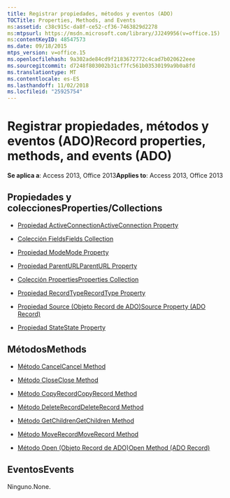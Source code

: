 ```yaml
---
title: Registrar propiedades, métodos y eventos (ADO)
TOCTitle: Properties, Methods, and Events
ms:assetid: c38c915c-da8f-ce52-cf36-7463829d2278
ms:mtpsurl: https://msdn.microsoft.com/library/JJ249956(v=office.15)
ms:contentKeyID: 48547573
ms.date: 09/18/2015
mtps_version: v=office.15
ms.openlocfilehash: 9a302ade84cd9f2183672772c4cad7b020622eee
ms.sourcegitcommit: d7248f803002b31cf7fc561b03530199a9b0a8fd
ms.translationtype: MT
ms.contentlocale: es-ES
ms.lasthandoff: 11/02/2018
ms.locfileid: "25925754"
---
```

# <a name="record-properties-methods-and-events-ado"></a><span data-ttu-id="4752d-102">Registrar propiedades, métodos y eventos (ADO)</span><span class="sxs-lookup"><span data-stu-id="4752d-102">Record properties, methods, and events (ADO)</span></span>


<span data-ttu-id="4752d-103">**Se aplica a**: Access 2013, Office 2013</span><span class="sxs-lookup"><span data-stu-id="4752d-103">**Applies to**: Access 2013, Office 2013</span></span>

## <a name="propertiescollections"></a><span data-ttu-id="4752d-104">Propiedades y colecciones</span><span class="sxs-lookup"><span data-stu-id="4752d-104">Properties/Collections</span></span>

- [<span data-ttu-id="4752d-105">Propiedad ActiveConnection</span><span class="sxs-lookup"><span data-stu-id="4752d-105">ActiveConnection Property</span></span>](activeconnection-property-ado.md)

- [<span data-ttu-id="4752d-106">Colección Fields</span><span class="sxs-lookup"><span data-stu-id="4752d-106">Fields Collection</span></span>](fields-collection-ado.md)

- [<span data-ttu-id="4752d-107">Propiedad Mode</span><span class="sxs-lookup"><span data-stu-id="4752d-107">Mode Property</span></span>](mode-property-ado.md)

- [<span data-ttu-id="4752d-108">Propiedad ParentURL</span><span class="sxs-lookup"><span data-stu-id="4752d-108">ParentURL Property</span></span>](parenturl-property-ado.md)

- [<span data-ttu-id="4752d-109">Colección Properties</span><span class="sxs-lookup"><span data-stu-id="4752d-109">Properties Collection</span></span>](properties-collection-ado.md)

- [<span data-ttu-id="4752d-110">Propiedad RecordType</span><span class="sxs-lookup"><span data-stu-id="4752d-110">RecordType Property</span></span>](recordtype-property-ado.md)

- [<span data-ttu-id="4752d-111">Propiedad Source (Objeto Record de ADO)</span><span class="sxs-lookup"><span data-stu-id="4752d-111">Source Property (ADO Record)</span></span>](source-property-ado-record.md)

- [<span data-ttu-id="4752d-112">Propiedad State</span><span class="sxs-lookup"><span data-stu-id="4752d-112">State Property</span></span>](state-property-ado.md)

## <a name="methods"></a><span data-ttu-id="4752d-113">Métodos</span><span class="sxs-lookup"><span data-stu-id="4752d-113">Methods</span></span>

- [<span data-ttu-id="4752d-114">Método Cancel</span><span class="sxs-lookup"><span data-stu-id="4752d-114">Cancel Method</span></span>](cancel-method-ado.md)

- [<span data-ttu-id="4752d-115">Método Close</span><span class="sxs-lookup"><span data-stu-id="4752d-115">Close Method</span></span>](close-method-ado.md)

- [<span data-ttu-id="4752d-116">Método CopyRecord</span><span class="sxs-lookup"><span data-stu-id="4752d-116">CopyRecord Method</span></span>](copyrecord-method-ado.md)

- [<span data-ttu-id="4752d-117">Método DeleteRecord</span><span class="sxs-lookup"><span data-stu-id="4752d-117">DeleteRecord Method</span></span>](deleterecord-method-ado.md)

- [<span data-ttu-id="4752d-118">Método GetChildren</span><span class="sxs-lookup"><span data-stu-id="4752d-118">GetChildren Method</span></span>](getchildren-method-ado.md)

- [<span data-ttu-id="4752d-119">Método MoveRecord</span><span class="sxs-lookup"><span data-stu-id="4752d-119">MoveRecord Method</span></span>](moverecord-method-ado.md)

- [<span data-ttu-id="4752d-120">Método Open (Objeto Record de ADO)</span><span class="sxs-lookup"><span data-stu-id="4752d-120">Open Method (ADO Record)</span></span>](open-method-ado-record.md)

## <a name="events"></a><span data-ttu-id="4752d-121">Eventos</span><span class="sxs-lookup"><span data-stu-id="4752d-121">Events</span></span>

<span data-ttu-id="4752d-122">Ninguno.</span><span class="sxs-lookup"><span data-stu-id="4752d-122">None.</span></span>

